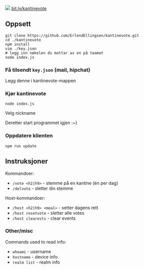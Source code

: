 <img src="https://i.imgur.com/SmLcicd.jpg">
<a href="http://bit.ly/kantinevote">bit.ly/kantinevote</a>


## Oppsett

    git clone https://github.com/ErlendEllingsen/kantinevote.git
    cd ./kantinevote
    npm install
    vim ./key.json
    # legg inn nøkelen du mottar av en på teamet
    node index.js

### Få tilsendt `key.json` (mail, hipchat)

Legg denne i kantinevote-mappen

### Kjør kantinevote

`node index.js`

Velg nickname

Deretter start programmet igjen :~)

### Oppdatere klienten
`npm run update`


## Instruksjoner

Kommandoer:

* `/vote <h2|h9>` - stemme på en kantine (én per dag)
* `/delvote` - sletter din stemme

Host-kommandoer:

* `/host <h2|h9> <meal>` - setter dagens rett
* `/host resetvote` - sletter alle votes
* `/host clearevts` - clear events

### Other/misc

Commands used to read info:

* `whoami` - username
* `hostname` - device info
* `realm list` - realm info


